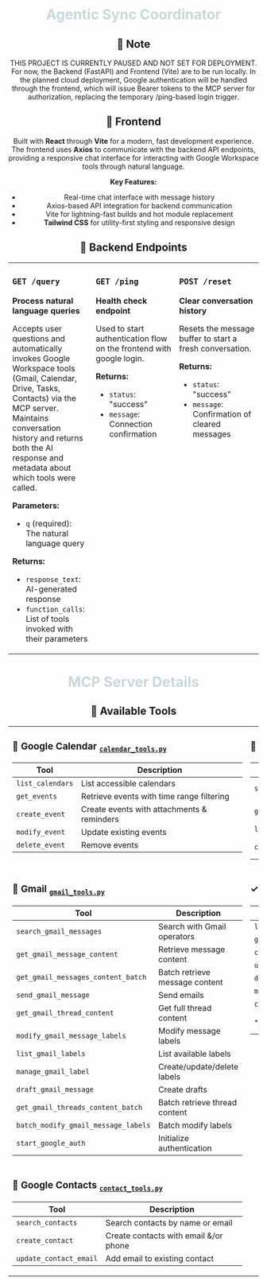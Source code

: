 <div align="center">

# <span style="color:#cad8d9">Agentic Sync Coordinator</span>

## 📝 Note

THIS PROJECT IS CURRENTLY PAUSED AND NOT SET FOR DEPLOYMENT. For now, the Backend (FastAPI) and Frontend (Vite) are to be run locally. In the planned cloud deployment, Google authentication will be handled through the frontend, which will issue Bearer tokens to the MCP server for authorization, replacing the temporary /ping-based login trigger.

## 🎨 Frontend

Built with **React** through **Vite** for a modern, fast development experience. The frontend uses **Axios** to communicate with the backend API endpoints, providing a responsive chat interface for interacting with Google Workspace tools through natural language.

**Key Features:**
- Real-time chat interface with message history
- Axios-based API integration for backend communication
- Vite for lightning-fast builds and hot module replacement
- **Tailwind CSS** for utility-first styling and responsive design

## 🔌 Backend Endpoints

<table width="100%">
<tr>
<td width="33%" valign="top">

### `GET /query`
**Process natural language queries**

Accepts user questions and automatically invokes Google Workspace tools (Gmail, Calendar, Drive, Tasks, Contacts) via the MCP server. Maintains conversation history and returns both the AI response and metadata about which tools were called.

**Parameters:**
- `q` (required): The natural language query

**Returns:**
- `response_text`: AI-generated response
- `function_calls`: List of tools invoked with their parameters

</td>
<td width="33%" valign="top">

### `GET /ping`
**Health check endpoint**

Used to start authentication flow on the frontend with google login.

**Returns:**
- `status`: "success"
- `message`: Connection confirmation

</td>
<td width="33%" valign="top">

### `POST /reset`
**Clear conversation history**

Resets the message buffer to start a fresh conversation.

**Returns:**
- `status`: "success"
- `message`: Confirmation of cleared messages

</td>
</tr>
</table>


# <span style="color:#cad8d9">MCP Server Details</span>

## 🧰 Available Tools

<table width="100%">
<tr>
<td width="50%" valign="top">

### 📅 **Google Calendar** <sub>[`calendar_tools.py`](gcalendar/calendar_tools.py)</sub>

| Tool | Description |
|------|-------------|
| `list_calendars` | List accessible calendars |
| `get_events` | Retrieve events with time range filtering |
| `create_event` | Create events with attachments & reminders |
| `modify_event` | Update existing events |
| `delete_event` | Remove events |

</td>
<td width="50%" valign="top">

### 📁 **Google Drive** <sub>[`drive_tools.py`](gdrive/drive_tools.py)</sub>

| Tool | Description |
|------|-------------|
| `search_drive_files` | Search files with query syntax |
| `get_drive_file_content` | Read file content (Office formats) |
| `list_drive_items` | List folder contents |
| `create_drive_file` | Create files or fetch from URLs |

</td>
</tr>
<tr>

<tr>
<td width="50%" valign="top">

### 📧 **Gmail** <sub>[`gmail_tools.py`](gmail/gmail_tools.py)</sub>

| Tool | Description |
|------|-------------|
| `search_gmail_messages` | Search with Gmail operators |
| `get_gmail_message_content` | Retrieve message content |
| `get_gmail_messages_content_batch` | Batch retrieve message content |
| `send_gmail_message` | Send emails |
| `get_gmail_thread_content` | Get full thread content |
| `modify_gmail_message_labels` | Modify message labels |
| `list_gmail_labels` | List available labels |
| `manage_gmail_label` | Create/update/delete labels |
| `draft_gmail_message` | Create drafts |
| `get_gmail_threads_content_batch` | Batch retrieve thread content |
| `batch_modify_gmail_message_labels` | Batch modify labels |
| `start_google_auth` | Initialize authentication |

</td>
<td width="50%" valign="top">

### ✓ **Google Tasks** <sub>[`tasks_tools.py`](gtasks/tasks_tools.py)</sub>

| Tool | Description |
|------|-------------|
| `list_tasks` | List tasks with filtering |
| `get_task` | Retrieve task details |
| `create_task` | Create tasks with hierarchy |
| `update_task` | Modify task properties |
| `delete_task` | Remove tasks |
| `move_task` | Reposition tasks |
| `clear_completed_tasks` | Hide completed tasks |
| `*_task_list` | List/get/create/update/delete task lists |

</td>
</tr>
<tr>

<tr>
<td width="50%" valign="top">

### 👤 **Google Contacts** <sub>[`contact_tools.py`](gcontacts/contact_tools.py)</sub>

| Tool | Description |
|------|-------------|
| `search_contacts` | Search contacts by name or email |
| `create_contact` | Create contacts with email &/or phone |
| `update_contact_email` | Add email to existing contact |

</td>
</tr>
</table>
